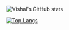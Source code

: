 
![Vishal's GitHub stats](https://github-readme-stats.vercel.app/api?username=vishalt1295&show_icons=true&theme=radical)

[![Top Langs](https://github-readme-stats.vercel.app/api/top-langs/?username=vishalt1295&layout=compact&theme=radical)](https://github.com/vishalt1295/github-readme-stats)
